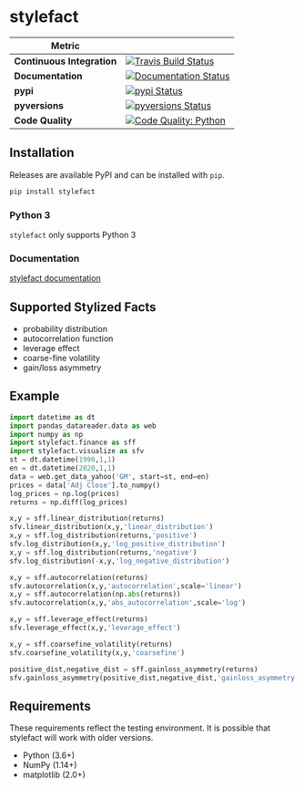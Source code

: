 # stylefact


| Metric                     |                                                                                                                                          |
|----------------------------|------------------------------------------------------------------------------------------------------------------------------------------|
| **Continuous Integration** | [![Travis Build Status](https://travis-ci.org/stakahashy/stylefact.svg)](https://travis-ci.org/stakahashy/stylefact)                     |
| **Documentation**          | [![Documentation Status](https://readthedocs.org/projects/stylefact/badge/?version=latest)](http://stylefact.readthedocs.org/en/latest/) |
| **pypi**                   | [![pypi Status](https://img.shields.io/pypi/v/stylefact.svg)](https://pypi.python.org/pypi/stylefact)                                    |
| **pyversions**             | [![pyversions Status](https://img.shields.io/pypi/pyversions/stylefact.svg)](https://pypi.python.org/pypi/stylefact)                     |
| **Code Quality**           | [![Code Quality: Python](https://img.shields.io/lgtm/grade/python/g/stakahashy/stylefact.svg?logo=lgtm&logoWidth=18)](https://lgtm.com/projects/g/stakahashy/stylefact/context:python) | 

## Installation

Releases are available PyPI and can be installed with `pip`.

```bash
pip install stylefact
```

### Python 3
  `stylefact` only supports Python 3

### Documentation
[stylefact documentation](https://stylefact.readthedocs.io/en/latest/)


## Supported Stylized Facts

- probability distribution
- autocorrelation function
- leverage effect
- coarse-fine volatility
- gain/loss asymmetry

## Example

```python
import datetime as dt
import pandas_datareader.data as web
import numpy as np
import stylefact.finance as sff
import stylefact.visualize as sfv
st = dt.datetime(1990,1,1)
en = dt.datetime(2020,1,1)
data = web.get_data_yahoo('GM', start=st, end=en)
prices = data['Adj Close'].to_numpy()
log_prices = np.log(prices)
returns = np.diff(log_prices)

x,y = sff.linear_distribution(returns)
sfv.linear_distribution(x,y,'linear_distribution')
x,y = sff.log_distribution(returns,'positive')
sfv.log_distribution(x,y,'log_positive_distribution')
x,y = sff.log_distribution(returns,'negative')
sfv.log_distribution(-x,y,'log_negative_distribution')

x,y = sff.autocorrelation(returns)
sfv.autocorrelation(x,y,'autocorrelation',scale='linear')
x,y = sff.autocorrelation(np.abs(returns))
sfv.autocorrelation(x,y,'abs_autocorrelation',scale='log')

x,y = sff.leverage_effect(returns)
sfv.leverage_effect(x,y,'leverage_effect')

x,y = sff.coarsefine_volatility(returns)
sfv.coarsefine_volatility(x,y,'coarsefine')

positive_dist,negative_dist = sff.gainloss_asymmetry(returns)
sfv.gainloss_asymmetry(positive_dist,negative_dist,'gainloss_asymmetry')

```

## Requirements

These requirements reflect the testing environment. It is possible
that stylefact will work with older versions.

- Python (3.6+)
- NumPy (1.14+)
- matplotlib (2.0+)

